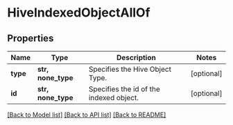 # HiveIndexedObjectAllOf


## Properties
Name | Type | Description | Notes
------------ | ------------- | ------------- | -------------
**type** | **str, none_type** | Specifies the Hive Object Type. | [optional] 
**id** | **str, none_type** | Specifies the id of the indexed object. | [optional] 

[[Back to Model list]](../README.md#documentation-for-models) [[Back to API list]](../README.md#documentation-for-api-endpoints) [[Back to README]](../README.md)



